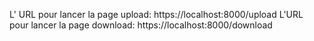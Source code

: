 L' URL pour lancer la page upload: https://localhost:8000/upload
L'URL pour lancer la page download: https://localhost:8000/download
